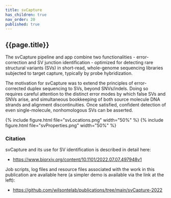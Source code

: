 ```yaml
---
title: svCapture
has_children: true
nav_order: 20
published: true
---
```


## {{page.title}}

The svCapture pipeline and app combine two
functionalities - error-correction and SV junction identification -
optimized for detecting rare structural variants (SVs)
in short-read, whole-genome sequencing libraries subjected to target capture, 
typically by probe hybridization.

The motivation for svCapture was to extend the principles
of error-corrected duplex sequencing to SVs, beyond SNVs/indels.
Doing so requires careful attention to the distinct error modes
by which false SVs and SNVs arise, and simultaneous
bookkeeping of both source molecule DNA strands and alignment discontinuities.
Once satisfied, confident detection of even single-molecule,
nonhomologous SVs can be asserted.

{% include figure.html file="svLocations.png"  width="50%" %}
{% include figure.html file="svProperties.png" width="50%" %}

### Citation

svCapture and its use for SV identification is described in detail here:
- <https://www.biorxiv.org/content/10.1101/2022.07.07.497948v1>

Job scripts, log files and resource files associated with the work in
this publication are available here (a simpler demo is available via
the link at the left):

- <https://github.com/wilsontelab/publications/tree/main/svCapture-2022>
